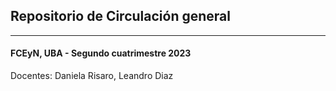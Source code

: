 ## Repositorio de Circulación general

-----
#### FCEyN, UBA - Segundo cuatrimestre 2023

Docentes: Daniela Risaro, Leandro Diaz

